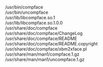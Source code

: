 /usr/bin/compface  
/usr/bin/uncompface  
/usr/lib/libcompface.so.1  
/usr/lib/libcompface.so.1.0.0  
/usr/share/doc/compface  
/usr/share/doc/compface/ChangeLog  
/usr/share/doc/compface/README  
/usr/share/doc/compface/README.copyright  
/usr/share/doc/compface/xbm2xface.pl  
/usr/share/man/man1/compface.1.gz  
/usr/share/man/man1/uncompface.1.gz  
